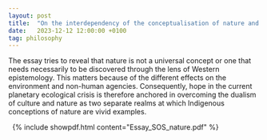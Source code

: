 ```yaml
---
layout: post
title:  "On the interdependency of the conceptualisation of nature and the local environment"
date:   2023-12-12 12:00:00 +0100
tag: philosophy
---
```


The essay tries to reveal that nature is not a universal concept or one that needs necessarily to be discovered through the lens of Western epistemology. This matters because of the different effects on the environment and non-human agencies. Consequently, hope in the current planetary ecological crisis is therefore anchored in overcoming the dualism of culture and nature as two separate realms at which Indigenous conceptions of nature are vivid examples.


<!--more-->
&nbsp;
{% include showpdf.html content="Essay_SOS_nature.pdf" %}
